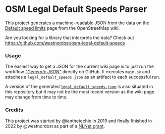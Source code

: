 # OSM Legal Default Speeds Parser

This project generates a machine-readable JSON from the data on the [Default speed limits](https://wiki.openstreetmap.org/wiki/Default_speed_limits) page from the OpenStreetMap wiki.

Are you looking for a library that interprets the data? Check out https://github.com/westnordost/osm-legal-default-speeds

### Usage

The easiest way to get a JSON for the current wiki page is to just run the workflow [*"Generate JSON"*](https://github.com/westnordost/osm-legal-default-speeds-parser/actions/workflows/generate-json.yml) directly on GitHub. It executes `main.py` and attaches a `legal_default_speeds.json` as an artifact to each successful run.

A version of the generated [`legal_default_speeds.json`](https://github.com/westnordost/osm-legal-default-speeds-parser/blob/master/output/legal_default_speeds.json) is also situated in this repository but it may not be the most recent version as the wiki page may change from time to time.

### Credits

This project was started by @ianthetechie in 2019 and finally finished in 2022 by @westnordost as part of a [NLNet grant](https://nlnet.nl/project/OSM-SpeedLimits/).
